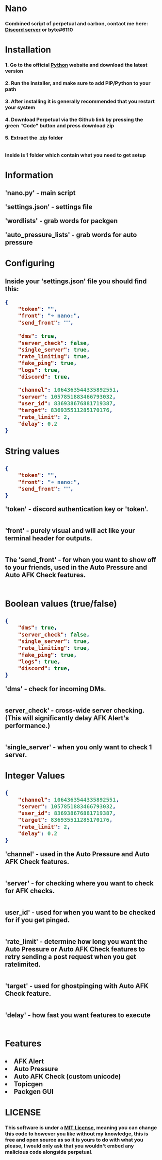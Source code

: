<!DOCTYPE html>
<h1>Nano</h1>

<h3>Combined script of perpetual and carbon, contact me here: <a href="https://bytedev.cf/links/nano" target="__blank">Discord server</a> or byte#6110
</h3>

<h1>Installation</h1>

<h3>
1. Go to the official <a href="https://python.org">Python</a> website and download the latest version<br><br>
2. Run the installer, and make sure to add PIP/Python to your path<br><br>
3. After installing it is generally recommended that you restart your system<br><br>
4. Download Perpetual via the Github link by pressing the green "Code" button and press download zip<br><br>
5. Extract the .zip folder<br><br>

Inside is 1 folder which contain what you need to get setup
</h3>
<h1>Information</h1>
<h2>

'nano.py' - main script

'settings.json' - settings file

'wordlists' - grab words for packgen

'auto_pressure_lists' - grab words for auto pressure
</h2>

<h1>Configuring</h1>

<h2>
Inside your 'settings.json' file you should find this:

```json
{
    "token": "",
    "front": "➜ nano:",
    "send_front": "",
    
    "dms": true,
    "server_check": false,
    "single_server": true,
    "rate_limiting": true,
    "fake_ping": true,
    "logs": true,
    "discord": true,

    "channel": 1064363544335892551,
    "server": 1057851883466793032,
    "user_id": 836938676881719387,
    "target": 836935511285170176,
    "rate_limit": 2,
    "delay": 0.2
}
```
</h2>
<h1>String values</h1>
<h2>

```json
{
    "token": "",
    "front": "➜ nano:",
    "send_front": "",
}
```
'token' - discord authentication key or 'token'. <br><br>

'front' - purely visual and will act like your terminal header for outputs.<br><br>

The 'send_front' - for when you want to show off to your friends, used in the Auto Pressure and Auto AFK Check features.<br><br>
</h2>
<h1>Boolean values (true/false)</h1>
<h2>

```json
{
    "dms": true,
    "server_check": false,
    "single_server": true,
    "rate_limiting": true,
    "fake_ping": true,
    "logs": true,
    "discord": true,
}
```
'dms' - check for incoming DMs.<br><br>

server_check' - cross-wide server checking. (This will significantly delay AFK Alert's performance.)<br><br>

'single_server' - when you only want to check 1 server.
</h2>
<h1>Integer Values</h1>
<h2>

```json
{
    "channel": 1064363544335892551,
    "server": 1057851883466793032,
    "user_id": 836938676881719387,
    "target": 836935511285170176,
    "rate_limit": 2,
    "delay": 0.2
}
```
'channel' - used in the Auto Pressure and Auto AFK Check features.<br><br>

'server' - for checking where you want to check for AFK checks.<br><br>

user_id' - used for when you want to be checked for if you get pinged.<br><br>

'rate_limit' - determine how long you want the Auto Pressure or Auto AFK Check features to retry sending a post request when you get ratelimited.<br><br>

'target' - used for ghostpinging with Auto AFK Check feature.<br><br>

'delay' - how fast you want features to execute<br><br>
</h2>

<h1>Features</h1>
<h2>
<li>AFK Alert</li>
<li>Auto Pressure</li>
<li>Auto AFK Check (custom unicode)</li>
<li>Topicgen</li>
<li>Packgen GUI</li>
</h2>

<h1>LICENSE</h1>
<h3>
This software is under a <a href="https://choosealicense.com/licenses/mit/">MIT License</a>, meaning you can change this code to however you like without my knowledge, this is free and open source as so it is yours to do with what you please, I would only ask that you wouldn't embed any malicious code alongside perpetual.
</h3>
